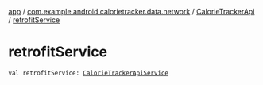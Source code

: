 [app](../../index.md) / [com.example.android.calorietracker.data.network](../index.md) / [CalorieTrackerApi](index.md) / [retrofitService](./retrofit-service.md)

# retrofitService

`val retrofitService: `[`CalorieTrackerApiService`](../-calorie-tracker-api-service/index.md)